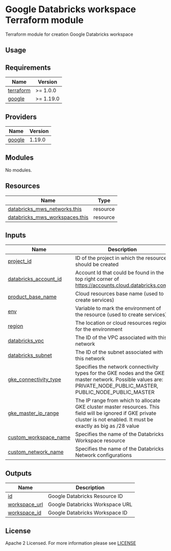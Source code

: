 # Google Databricks workspace Terraform module
Terraform module for creation Google Databricks workspace

## Usage

<!-- BEGIN_TF_DOCS -->
## Requirements
| Name                                                                      | Version   |
|---------------------------------------------------------------------------|-----------|
| <a name="requirement_terraform"></a> [terraform](#requirement\_terraform) | >= 1.0.0  |
| <a name="requirement_databricks"></a> [google](#requirement\_databricks)  | >= 1.19.0 |

## Providers
| Name                                                               | Version |
|--------------------------------------------------------------------|---------|
| <a name="provider_databricks"></a> [google](#provider\_databricks) | 1.19.0  |

## Modules
No modules.

## Resources
| Name                                                                                                                                 | Type     |
|--------------------------------------------------------------------------------------------------------------------------------------|----------|
| [databricks_mws_networks.this](https://registry.terraform.io/providers/databricks/databricks/latest/docs/resources/mws_networks)     | resource |
| [databricks_mws_workspaces.this](https://registry.terraform.io/providers/databricks/databricks/latest/docs/resources/mws_workspaces) | resource |


## Inputs
| Name                                                                                                  | Description                                                                                                                                                                | Type     | Default                      | Required |
|-------------------------------------------------------------------------------------------------------|----------------------------------------------------------------------------------------------------------------------------------------------------------------------------|----------|------------------------------|:--------:|
| <a name="input_project_id"></a> [project\_id](#input\_project\_id)                                    | ID of the project in which the resources should be created                                                                                                                 | `string` | n/a                          |   yes    |
| <a name="input_databricks_account_id"></a> [databricks\_account\_id](#input\_databricks\_account\_id) | Account Id that could be found in the top right corner of https://accounts.cloud.databricks.com/                                                                           | `string` | n/a                          |   yes    |
| <a name="input_product_base_name"></a> [product\_base\_name](#input\_product\_base\_name)             | Cloud resources base name (used to create services)                                                                                                                        | `string` | n/a                          |    no    |
| <a name="input_env"></a> [env](#input\_env)                                                           | Variable to mark the environment of the resource (used to create services)                                                                                                 | `string` | n/a                          |   yes    |
| <a name="input_region"></a> [region](#input\_region)                                                  | The location or cloud resources region for the environment                                                                                                                 | `string` | n/a                          |   yes    |
| <a name="input_databricks_vpc"></a> [databricks\_vpc](#input\_databricks\_vpc)                        | The ID of the VPC associated with this network                                                                                                                             | `string` | null                         |    no    |
| <a name="input_databricks_subnet"></a> [databricks\_subnet](#input\_databricks\_subnet)               | The ID of the subnet associated with this network                                                                                                                          | `string` | null                         |    no    |
| <a name="input_gke_connectivity_type"></a> [gke\_connectivity\_type](#input\_gke\_connectivity\_type) | Specifies the network connectivity types for the GKE nodes and the GKE master network. Possible values are: PRIVATE_NODE_PUBLIC_MASTER, PUBLIC_NODE_PUBLIC_MASTER          | `string` | "PRIVATE_NODE_PUBLIC_MASTER" |    no    |
| <a name="input_gke_master_ip_range"></a> [gke\_master\_ip\_range](#input\_gke\_master\_ip\_range)     | The IP range from which to allocate GKE cluster master resources. This field will be ignored if GKE private cluster is not enabled. It must be exactly as big as /28 value | `string` | "10.3.0.0/28"                |    no    |
| <a name="input_custom_workspace_name"></a> [custom\_workspace\_name](#input\_custom\_workspace\_name) | Specifies the name of the Databricks Workspace resource                                                                                                                    | `string` | null                         |    no    |
| <a name="input_custom_network_name"></a> [custom\_network\_name](#input\_custom\_network\_name)       | Specifies the name of the Databricks Network configurations                                                                                                                | `string` | null                         |    no    |


## Outputs
| Name                                                                          | Description                     |
|-------------------------------------------------------------------------------|---------------------------------|
| <a name="output_id"></a> [id](#output\_id)                                    | Google Databricks Resource ID   |
| <a name="output_workspace_url"></a> [workspace\_url](#output\_workspace\_url) | Google Databricks Workspace URL |
| <a name="output_workspace_id"></a> [workspace\_id](#output\_workspace\_id)    | Google Databricks Workspace ID  |

<!-- END_TF_DOCS -->

## License

Apache 2 Licensed. For more information please see [LICENSE](https://github.com/data-platform-hq/terraform-databricks-google-workspace/blob/main/LICENSE)
